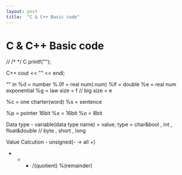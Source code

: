 ```yaml
---
layout: post
title:  "C & C++ Basic code"
---
```


# C & C++ Basic code
  // /* */
  C 
    printf("");
  
  C++
    cout << "" << endl;
  
  "" in
  %d = number
  %.0f = real num(.num)
  %lf = double
  %e = real num exponential
  %g = law size = f // big size = e
  
  %c = one charter(word)
  %s = sentence
  
  %p = pointer 16bit
  %x = 16bit
  %o = 8bit

Data type - variable(data type name) = value;
  type = char&bool , int , float&double // byte , short , long
  
Value Calcution - unsigned(- -> all +)
+ - * /(quotient) %(remainder)
